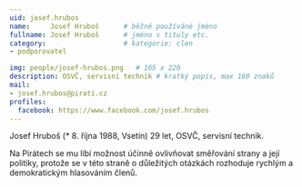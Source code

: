 ```yaml
---
uid: josef.hrubos
name:     Josef Hruboš  	# běžně používáné jméno
fullname: Josef Hruboš  	# jméno s tituly etc.
category:                   # kategorie: clen
- podporovatel

img: people/josef-hrubos.png   # 165 x 220
description: OSVČ, servisní technik # kratký popis, max 160 znaků
mail:
- josef.hrubos@pirati.cz
profiles:
  facebook: https://www.facebook.com/josef.hrubos
---
```


Josef Hruboš (* 8. října 1988, Vsetín) 29 let, OSVČ, servisní technik.

Na Pirátech se mu líbí možnost účinně ovlivňovat směřování strany a její politiky, protože se v této straně o důležitých otázkách rozhoduje rychlým a demokratickým hlasováním členů.
